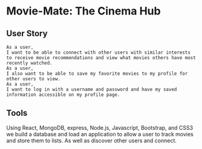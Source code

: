 # Movie-Mate: The Cinema Hub

## User Story

```
As a user, 
I want to be able to connect with other users with similar interests to receive movie recommendations and view what movies others have most recently watched. 
As a user, 
I also want to be able to save my favorite movies to my profile for other users to view. 
As a user,
I want to log in with a username and password and have my saved information accessible on my profile page. 

```

## Tools

Using React, MongoDB, express, Node.js, Javascript, Bootstrap, and CSS3 we build a database and load an application to allow a user to track movies and store them to lists. As well as discover other users and connect.